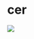 # cer

<a href="https://zenhub.com"><img src="https://raw.githubusercontent.com/ZenHubIO/support/master/zenhub-badge.png"></a>

